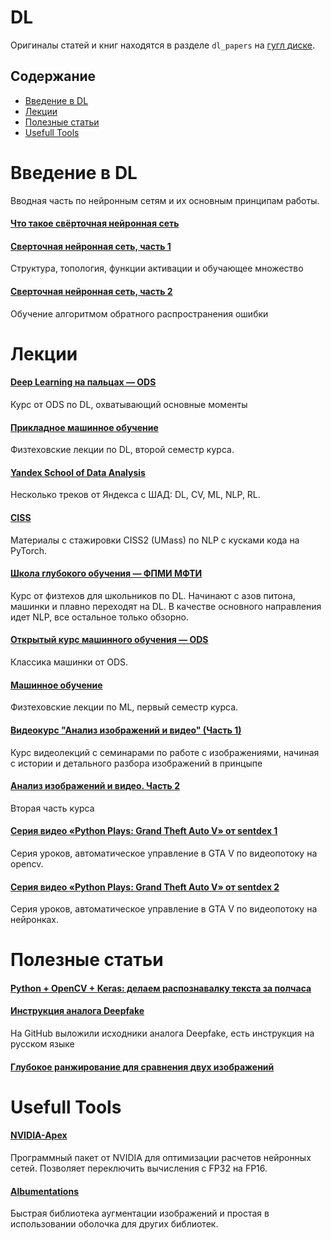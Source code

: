 # DL

Оригиналы статей и книг находятся в разделе ```dl_papers``` на [гугл диске](https://drive.google.com/drive/u/1/folders/1KuU9N9RAQjvAJnYnVIWo1lSk8Nejttjc).

## Содержание
* [Введение в DL](#overview)
* [Лекции](#lectures)
* [Полезные статьи](#papers)
* [Usefull Tools](#tools)

# Введение в DL <a class="anchor" id="overview"></a>

Вводная часть по нейронным сетям и их основным принципам работы.

#### [Что такое свёрточная нейронная сеть](https://habr.com/ru/post/309508/)

#### [Сверточная нейронная сеть, часть 1](https://habr.com/ru/post/348000/)

Структура, топология, функции активации и обучающее множество

#### [Сверточная нейронная сеть, часть 2](https://habr.com/ru/post/348028/)

Обучение алгоритмом обратного распространения ошибки

#### []()


# Лекции <a class="anchor" id="lectures"></a>

#### [Deep Learning на пальцах — ODS](https://dlcourse.ai/)

Курс от ODS по DL, охватывающий основные моменты 

#### [Прикладное машинное обучение](https://www.youtube.com/playlist?list=PL4_hYwCyhAvZeq93ssEUaR47xhvs7IhJM)

Физтеховские лекции по DL, второй семестр курса.

#### [Yandex School of Data Analysis](https://github.com/yandexdataschool)

Несколько треков от Яндекса с ШАД: DL, CV, ML, NLP, RL.

#### [CISS](https://github.com/text-machine-lab/ciss2_materials)

Материалы с стажировки CISS2 (UMass) по NLP с кусками кода на PyTorch.

#### [Школа глубокого обучения — ФПМИ МФТИ](https://www.dlschool.org/)

Курс от физтехов для школьников по DL. Начинают с азов питона, машинки и плавно переходят на DL. В качестве основного направления идет NLP, все остальное только обзорно.

#### [Открытый курс машинного обучения — ODS](https://habr.com/ru/company/ods/blog/322626/)

Классика машинки от ODS.

#### [Машинное обучение](https://www.youtube.com/playlist?list=PL4_hYwCyhAvasRqzz4w562ce0esEwS0Mt)

Физтеховские лекции по ML, первый семестр курса.

#### [Видеокурс "Анализ изображений и видео" (Часть 1)](https://vk.com/page-54530371_53318842)

Курс видеолекций с семинарами по работе с изображениями, начиная с истории и детального разбора изображений в принцыпе

#### [Анализ изображений и видео. Часть 2](https://vk.com/proglib/computer_vision?w=wall-54530371_199134)

Вторая часть курса

#### [Серия видео «Python Plays: Grand Theft Auto V» от sentdex 1](https://vk.com/proglib/computer_vision?w=wall-54530371_119956)

Серия уроков, автоматическое управление в GTA V по видеопотоку на opencv.

#### [Серия видео «Python Plays: Grand Theft Auto V» от sentdex 2](https://vk.com/proglib/computer_vision?w=wall-54530371_137309)

Серия уроков, автоматическое управление в GTA V по видеопотоку на нейронках.


# Полезные статьи <a class="anchor" id="papers"></a>

#### [Python + OpenCV + Keras: делаем распознавалку текста за полчаса](https://habr.com/ru/post/466565/)

#### [Инструкция аналога Deepfake](https://habr.com/ru/news/t/466141/)

На GitHub выложили исходники аналога Deepfake, есть инструкция на русском языке

#### [Глубокое ранжирование для сравнения двух изображений](https://habr.com/ru/post/457928/)

#### []()

#### []()

# Usefull Tools <a class="anchor" id="tools"></a>

#### [NVIDIA-Apex](https://github.com/NVIDIA/apex)

Программный пакет от NVIDIA для оптимизации расчетов нейронных сетей. Позволяет переключить вычисления с FP32 на FP16.

#### [Albumentations](https://github.com/albu/albumentations)

Быстрая библиотека аугментации изображений и простая в использовании оболочка для других библиотек.
